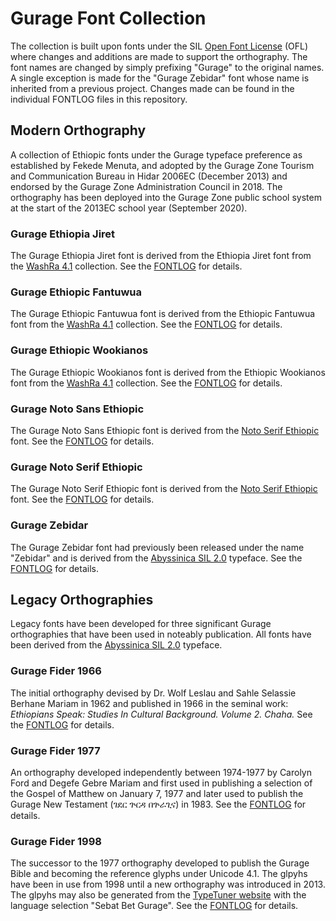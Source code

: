 # Gurage Font Collection
The collection is built upon fonts under the SIL [Open Font License](http://scripts.sil.org/OFL) (OFL)
where changes and additions are made to support the orthography. The font names are
changed by simply prefixing "Gurage" to the original names. A single exception is
made for the "Gurage Zebidar" font whose name is inherited from a previous project.
Changes made can be found in the individual FONTLOG files in this repository.

## Modern Orthography
A collection of Ethiopic fonts under the Gurage typeface preference as established
by Fekede Menuta, and adopted by the Gurage Zone Tourism and Communication Bureau
in Hidar 2006EC (December 2013) and endorsed by the Gurage Zone Administration Council
in 2018.  The orthography has been deployed into the Gurage Zone public school system at
the start of the 2013EC school year (September 2020).

### Gurage Ethiopia Jiret
The Gurage Ethiopia Jiret font is derived from the Ethiopia Jiret font
from the [WashRa 4.1](https://senamirmir.org/projects/typography/washra.html) collection.
See the [FONTLOG](FONTLOG-GurageEthiopiaJiret.txt) for details.

### Gurage Ethiopic Fantuwua
The Gurage Ethiopic Fantuwua font is derived from the Ethiopic Fantuwua font
from the [WashRa 4.1](https://senamirmir.org/projects/typography/washra.html) collection.
See the [FONTLOG](FONTLOG-GurageEthiopicFantuwua.txt) for details.

### Gurage Ethiopic Wookianos
The Gurage Ethiopic Wookianos font is derived from the Ethiopic Wookianos font
from the [WashRa 4.1](https://senamirmir.org/projects/typography/washra.html) collection.
See the [FONTLOG](FONTLOG-GurageEthiopicWookianos.txt) for details.

### Gurage Noto Sans Ethiopic
The Gurage Noto Sans Ethiopic font is derived from the
[Noto Serif Ethiopic](https://github.com/googlefonts/noto-fonts) font.
See the [FONTLOG](FONTLOG-GurageNotoSansEthiopic.txt) for details.

### Gurage Noto Serif Ethiopic
The Gurage Noto Serif Ethiopic font is derived from the
[Noto Serif Ethiopic](https://github.com/googlefonts/noto-fonts) font.
See the [FONTLOG](FONTLOG-GurageNotoSerifEthiopic.txt) for details.

### Gurage Zebidar
The Gurage Zebidar font had previously been released under the name "Zebidar" and is derived
from the [Abyssinica SIL 2.0](https://software.sil.org/abyssinica/) typeface.
See the [FONTLOG](FONTLOG-GurageZebidar.txt) for details.


## Legacy Orthographies
Legacy fonts have been developed for three significant Gurage orthographies
that have been used in noteably publication. All fonts have been derived
from the [Abyssinica SIL 2.0](https://software.sil.org/abyssinica/) typeface.

### Gurage Fider 1966 
The initial orthography devised by Dr. Wolf Leslau and Sahle Selassie
Berhane Mariam in 1962 and published in 1966 in the seminal work:
*Ethiopians Speak: Studies In Cultural Background. Volume 2. Chaha.*
See the [FONTLOG](FONTLOG-GurageFider1966.txt) for details.

### Gurage Fider 1977
An orthography developed independently between 1974-1977 by Carolyn Ford
and Degefe Gebre Mariam and first used in publishing a selection of
the Gospel of Matthew on January 7, 1977 and later used to publish the
Gurage New Testament (ገደር ጕርዳ በጕራጊና) in 1983.
See the [FONTLOG](FONTLOG-GurageFider1977.txt) for details.

### Gurage Fider 1998 
The successor to the 1977 orthography developed to publish the 
Gurage Bible and becoming the reference glyphs under Unicode 4.1.
The glpyhs have been in use from 1998 until a new orthography was
introduced in 2013. The glpyhs may also be generated from the
[TypeTuner website](https://scripts.sil.org/ttw/fonts3go.cgi)
with the language selection "Sebat Bet Gurage".
See the [FONTLOG](FONTLOG-GurageFider1998.txt) for details.
